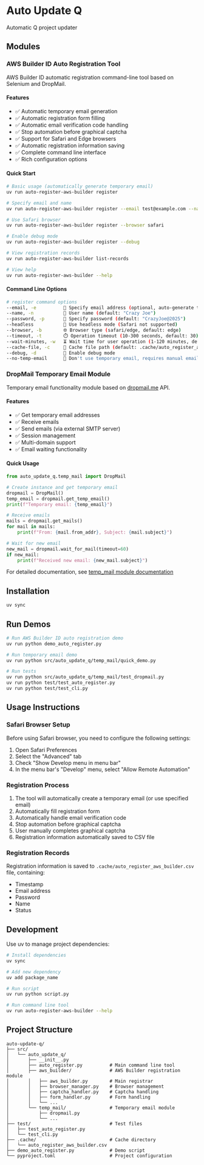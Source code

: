 # Auto Update Q

Automatic Q project updater

## Modules

### AWS Builder ID Auto Registration Tool

AWS Builder ID automatic registration command-line tool based on Selenium and DropMail.

#### Features

- ✅ Automatic temporary email generation
- ✅ Automatic registration form filling
- ✅ Automatic email verification code handling
- ✅ Stop automation before graphical captcha
- ✅ Support for Safari and Edge browsers
- ✅ Automatic registration information saving
- ✅ Complete command line interface
- ✅ Rich configuration options

#### Quick Start

```bash
# Basic usage (automatically generate temporary email)
uv run auto-register-aws-builder register

# Specify email and name
uv run auto-register-aws-builder register --email test@example.com --name "John Doe"

# Use Safari browser
uv run auto-register-aws-builder register --browser safari

# Enable debug mode
uv run auto-register-aws-builder register --debug

# View registration records
uv run auto-register-aws-builder list-records

# View help
uv run auto-register-aws-builder --help
```

#### Command Line Options

```bash
# register command options
--email, -e          📧 Specify email address (optional, auto-generate temp email if not provided)
--name, -n           👤 User name (default: "Crazy Joe")
--password, -p       🔐 Specify password (default: "CrazyJoe@2025")
--headless           👻 Use headless mode (Safari not supported)
--browser, -b        🌐 Browser type (safari/edge, default: edge)
--timeout, -t        ⏱️ Operation timeout (10-300 seconds, default: 30)
--wait-minutes, -w   ⏳ Wait time for user operation (1-120 minutes, default: 30)
--cache-file, -c     💾 Cache file path (default: .cache/auto_register_aws_builder.csv)
--debug, -d          🐛 Enable debug mode
--no-temp-email      🚫 Don't use temporary email, requires manual email verification
```

### DropMail Temporary Email Module

Temporary email functionality module based on [dropmail.me](https://dropmail.me) API.

#### Features

- ✅ Get temporary email addresses
- ✅ Receive emails
- ✅ Send emails (via external SMTP server)
- ✅ Session management
- ✅ Multi-domain support
- ✅ Email waiting functionality

#### Quick Usage

```python
from auto_update_q.temp_mail import DropMail

# Create instance and get temporary email
dropmail = DropMail()
temp_email = dropmail.get_temp_email()
print(f"Temporary email: {temp_email}")

# Receive emails
mails = dropmail.get_mails()
for mail in mails:
    print(f"From: {mail.from_addr}, Subject: {mail.subject}")

# Wait for new email
new_mail = dropmail.wait_for_mail(timeout=60)
if new_mail:
    print(f"Received new email: {new_mail.subject}")
```

For detailed documentation, see [temp_mail module documentation](src/auto_update_q/temp_mail/README.md)

## Installation

```bash
uv sync
```

## Run Demos

```bash
# Run AWS Builder ID auto registration demo
uv run python demo_auto_register.py

# Run temporary email demo
uv run python src/auto_update_q/temp_mail/quick_demo.py

# Run tests
uv run python src/auto_update_q/temp_mail/test_dropmail.py
uv run python test/test_auto_register.py
uv run python test/test_cli.py
```

## Usage Instructions

### Safari Browser Setup

Before using Safari browser, you need to configure the following settings:

1. Open Safari Preferences
2. Select the "Advanced" tab
3. Check "Show Develop menu in menu bar"
4. In the menu bar's "Develop" menu, select "Allow Remote Automation"

### Registration Process

1. The tool will automatically create a temporary email (or use specified email)
2. Automatically fill registration form
3. Automatically handle email verification code
4. Stop automation before graphical captcha
5. User manually completes graphical captcha
6. Registration information automatically saved to CSV file

### Registration Records

Registration information is saved to `.cache/auto_register_aws_builder.csv` file, containing:
- Timestamp
- Email address
- Password
- Name
- Status

## Development

Use uv to manage project dependencies:

```bash
# Install dependencies
uv sync

# Add new dependency
uv add package_name

# Run script
uv run python script.py

# Run command line tool
uv run auto-register-aws-builder --help
```

## Project Structure

```
auto-update-q/
├── src/
│   └── auto_update_q/
│       ├── __init__.py
│       ├── auto_register.py          # Main command line tool
│       ├── aws_builder/              # AWS Builder registration module
│       │   ├── aws_builder.py        # Main registrar
│       │   ├── browser_manager.py    # Browser management
│       │   ├── captcha_handler.py    # Captcha handling
│       │   ├── form_handler.py       # Form handling
│       │   └── ...
│       └── temp_mail/                # Temporary email module
│           ├── dropmail.py
│           └── ...
├── test/                             # Test files
│   ├── test_auto_register.py
│   └── test_cli.py
├── .cache/                           # Cache directory
│   └── auto_register_aws_builder.csv
├── demo_auto_register.py             # Demo script
└── pyproject.toml                    # Project configuration
```
